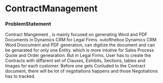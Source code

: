# ContractManagement
### ProblemStatement
Contract Mangement , is mainly focused on generating Word and PDF Documents in Dynamics CRM for Legal Firms. outofthebox Dynamics CRM Word Doocument and PDF generation, can digitize the document and can be genarated for only one Entity. which is more intutive for Sales Process Quote and Order genearation. But in Legal Firms, User has to create the Contracts with diffarent set of Clauses, Exhibits, Sections, tables and Images for each customer. Before one gets Conluded to the Contract document, there will be lot of negotiations happens and those Negotiations has to tracked.
